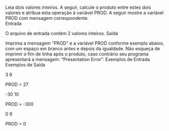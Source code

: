 

Leia dois valores inteiros. A seguir, calcule o produto entre estes dois valores e atribua esta operação à variável PROD. A seguir mostre a variável PROD com mensagem correspondente.   
Entrada

O arquivo de entrada contém 2 valores inteiros.
Saída

Imprima a mensagem "PROD" e a variável PROD conforme exemplo abaixo, com um espaço em branco antes e depois da igualdade. Não esqueça de imprimir o fim de linha após o produto, caso contrário seu programa apresentará a mensagem: “Presentation Error”.
Exemplos de Entrada 	Exemplos de Saída

3
9
	

PROD = 27

-30
10
	

PROD = -300

0
9
	

PROD = 0